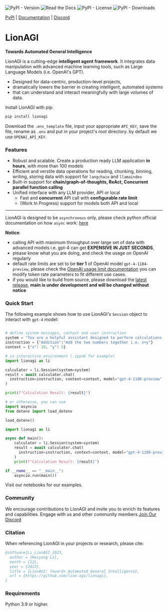 ![PyPI - Version](https://img.shields.io/pypi/v/lionagi?labelColor=233476aa&color=231fc935)  ![Read the Docs](https://img.shields.io/readthedocs/lionagi)  ![PyPI - License](https://img.shields.io/pypi/l/lionagi?color=231fc935) ![PyPI - Downloads](https://img.shields.io/pypi/dm/lionagi?color=blue)



[PyPI](https://pypi.org/project/lionagi/) | [Documentation](https://lionagi.readthedocs.io/en/latest/) | [Discord](https://discord.gg/mzDD5JtYRp)

  
# LionAGI
**Towards Automated General Intelligence**


LionAGI is a cutting-edge **intelligent agent framework**. It integrates data manipulation with advanced machine learning tools, such as Large Language Models (i.e. OpenAI's GPT). 
- Designed for data-centric, production-level projects,
- dramatically lowers the barrier in creating intelligent, automated systems
- that can understand and interact meaningfully with large volumes of data. 

Install LionAGI with pip:

```bash
pip install lionagi
```
Download the `.env_template` file, input your appropriate `API_KEY`, save the file, rename as `.env` and put in your project's root directory. 
by default we use `OPENAI_API_KEY`.



### Features
- Robust and scalable. Create a production ready LLM application **in hours**, with more than 100 models
- Efficient and verstile data operations for reading, chunking, binning, writing, storing data with support for `langchain` and `llamaindex`
- Built-in support for **chain/graph-of-thoughts, ReAct, Concurrent parallel function calling** 
- Unified interface with any LLM provider, API or local
  - Fast and **concurrent** API call with **configurable rate limit**
  - (Work In Progress) support for models both API and local
---
LionAGI is designed to be `asynchronous` only, please check python official documentation on how `async` work: [here](https://docs.python.org/3/library/asyncio.html)


**Notice**: 
* calling API with maximum throughput over large set of data with advanced models i.e. gpt-4 can get **EXPENSIVE IN JUST SECONDS**,
* please know what you are doing, and check the usage on OpenAI regularly
* default rate limits are set to be **tier 1** of OpenAI model `gpt-4-1104-preview`, please check the [OpenAI usage limit documentation](https://platform.openai.com/docs/guides/rate-limits?context=tier-free) you can modify token rate parameters to fit different use cases.
* if you would like to build from source, please download the [latest release](https://github.com/lion-agi/lionagi/releases),  **main is under development and will be changed without notice**


### Quick Start

The following example shows how to use LionAGI's `Session` object to interact with `gpt-4` model:

```python

# define system messages, context and user instruction
system = "You are a helpful assistant designed to perform calculations."
instruction = {"Addition":"Add the two numbers together i.e. x+y"}
context = {"x": 10, "y": 5}
```

```python
# in interactive environment (.ipynb for example)
import lionagi as li

calculator = li.Session(system=system)
result = await calculator.chat(
  instruction=instruction, context=context, model="gpt-4-1106-preview"
)

print(f"Calculation Result: {result}")
```

```python
# or otherwise, you can use
import asyncio
from dotenv import load_dotenv

load_dotenv()

import lionagi as li

async def main():
    calculator = li.Session(system=system)
    result = await calculator.chat(
      instruction=instruction, context=context, model="gpt-4-1106-preview"
    )
    print(f"Calculation Result: {result}")

if __name__ == "__main__":
    asyncio.run(main())
```

Visit our notebooks for our examples. 

### Community

We encourage contributions to LionAGI and invite you to enrich its features and capabilities. Engage with us and other community members [Join Our Discord](https://discord.gg/7RGWqpSxze)

### Citation

When referencing LionAGI in your projects or research, please cite:

```bibtex
@software{Li_LionAGI_2023,
  author = {Haiyang Li},
  month = {12},
  year = {2023},
  title = {LionAGI: Towards Automated General Intelligence},
  url = {https://github.com/lion-agi/lionagi},
}
```


### Requirements
Python 3.9 or higher. 

